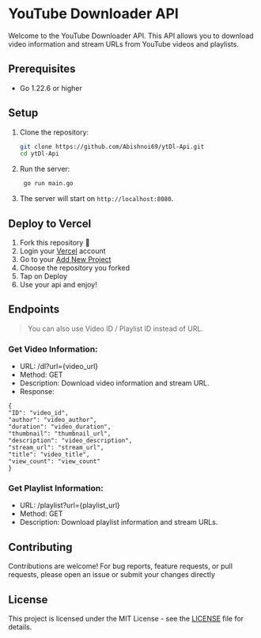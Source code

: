 # YouTube Downloader API

Welcome to the YouTube Downloader API. This API allows you to download video information and stream URLs from YouTube videos and playlists.

## Prerequisites

- Go 1.22.6 or higher

## Setup

1. Clone the repository:
   ```sh
   git clone https://github.com/Abishnoi69/ytDl-Api.git
   cd ytDl-Api
   ```
   
2. Run the server:
   ```sh
    go run main.go
    ```
   
3. The server will start on `http://localhost:8080`.


<section>
<h2>Deploy to Vercel</h2>
<ol>
<li>Fork this repository 🍴</li>
<li>Login your <a href="https://vercel.com/">Vercel</a> account </li>
<li>Go to your <a href="https://vercel.com/new">Add New Project</a></li>
<li>Choose the repository you forked</li>
<li>Tap on Deploy</li>
<li>Use your api and enjoy!</li>
</ol>
</section>


## Endpoints
> You can also use Video ID / Playlist ID instead of URL.

### Get Video Information:
* URL: /dl?url={video_url} 
* Method: GET
* Description: Download video information and stream URL.
* Response:
```
{
"ID": "video_id",
"author": "video_author",
"duration": "video_duration",
"thumbnail": "thumbnail_url",
"description": "video_description",
"stream_url": "stream_url",
"title": "video_title",
"view_count": "view_count"
}
```

### Get Playlist Information:
* URL: /playlist?url={playlist_url}
* Method: GET
* Description: Download playlist information and stream URLs.

## Contributing
Contributions are welcome! For bug reports, feature requests, or pull requests, please open an issue or submit your changes directly


## License
This project is licensed under the MIT License - see the [LICENSE](/LICENSE) file for details.
